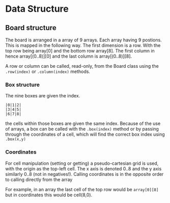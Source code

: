 # Data Structure

## Board structure
The board is arranged in a array of 9 arrays. Each array having 9 postions. This is mapped in the following way. The first dimension is a row. With the top row being array[0] and the bottom row array[8]. The first column in hence array[(0..8)][0] and the last column is array[(0..8)][8].

A row or column can be called, read-only, from the Board class using the `.row(index)` or `.column(index)` methods.

### Box structure
The nine boxes are given the index.

    |0|1|2|
    |3|4|5|
    |6|7|8|

the cells within those boxes are given the same index. Because of the use of arrays, a box can be called with the `.box(index)` method or by passing through the coordinates of a cell, which will find the correct box index using `.box(x,y)`

### Coordinates
For cell manipulation (setting or getting) a pseudo-cartesian grid is used, with the origin as the top-left cell. The x axis is denoted 0..8 and the y axis similarly 0..8 (not in negatives!). Calling coordinates is in the opposite order to calling directly from the array

For example, in an array the last cell of the top row would be `array[0][8]` but in coordinates this would be cell(8,0).
